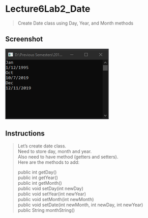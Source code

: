 # Lecture6Lab2_Date
> Create Date class using Day, Year, and Month methods

## Screenshot
![screenshot](Lecture6Lab2_Date.png)

## Instructions
> Let’s create date class.  
> Need to store day, month and year.  
> Also need to have method (getters and setters).  
> Here are the methods to add:  
> 
> public int getDay()  
> public int getYear()  
> public int getMonth()  
> public void setDay(int newDay)  
> public void setYear(int newYear)  
> public void setMonth(int newMonth)  
> public void setDate(int newMonth, int newDay, int newYear)  
> public String monthString()